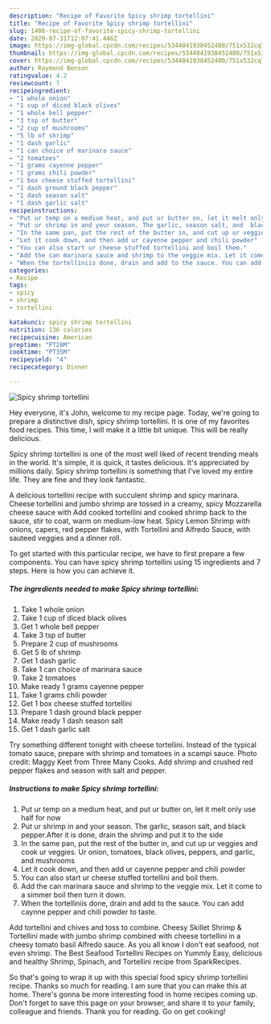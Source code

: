 ```yaml
---
description: "Recipe of Favorite Spicy shrimp tortellini"
title: "Recipe of Favorite Spicy shrimp tortellini"
slug: 1406-recipe-of-favorite-spicy-shrimp-tortellini
date: 2020-07-31T12:07:41.446Z
image: https://img-global.cpcdn.com/recipes/5344041938452480/751x532cq70/spicy-shrimp-tortellini-recipe-main-photo.jpg
thumbnail: https://img-global.cpcdn.com/recipes/5344041938452480/751x532cq70/spicy-shrimp-tortellini-recipe-main-photo.jpg
cover: https://img-global.cpcdn.com/recipes/5344041938452480/751x532cq70/spicy-shrimp-tortellini-recipe-main-photo.jpg
author: Raymond Benson
ratingvalue: 4.2
reviewcount: 7
recipeingredient:
- "1 whole onion"
- "1 cup of diced black olives"
- "1 whole bell pepper"
- "3 tsp of butter"
- "2 cup of mushrooms"
- "5 lb of shrimp"
- "1 dash garlic"
- "1 can choice of marinara sauce"
- "2 tomatoes"
- "1 grams cayenne pepper"
- "1 grams chili powder"
- "1 box cheese stuffed tortellini"
- "1 dash ground black pepper"
- "1 dash season salt"
- "1 dash garlic salt"
recipeinstructions:
- "Put ur temp on a medium heat, and put ur butter on, let it melt only use half for now"
- "Put ur shrimp in and your season. The garlic, season salt, and  black pepper.After it is done, drain the shrimp and put it to the side"
- "In the same pan, put the rest of the butter in, and cut up ur veggies and cook ur veggies. Ur onion, tomatoes, black olives, peppers, and garlic, and mushrooms"
- "Let it cook down, and then add ur cayenne pepper and chili powder"
- "You can also start ur cheese stuffed tortellini and boil them."
- "Add the can marinara sauce and shrimp to the veggie mix. Let it come to a simmer boil then turn it down."
- "When the tortelliniis done, drain and add to the sauce. You can add caynne pepper and chili powder to taste."
categories:
- Recipe
tags:
- spicy
- shrimp
- tortellini

katakunci: spicy shrimp tortellini 
nutrition: 136 calories
recipecuisine: American
preptime: "PT28M"
cooktime: "PT35M"
recipeyield: "4"
recipecategory: Dinner

---
```



![Spicy shrimp tortellini](https://img-global.cpcdn.com/recipes/5344041938452480/751x532cq70/spicy-shrimp-tortellini-recipe-main-photo.jpg)

Hey everyone, it's John, welcome to my recipe page. Today, we're going to prepare a distinctive dish, spicy shrimp tortellini. It is one of my favorites food recipes. This time, I will make it a little bit unique. This will be really delicious.

Spicy shrimp tortellini is one of the most well liked of recent trending meals in the world. It's simple, it is quick, it tastes delicious. It's appreciated by millions daily. Spicy shrimp tortellini is something that I've loved my entire life. They are fine and they look fantastic.

A delicious tortellini recipe with succulent shrimp and spicy marinara. Cheese tortellini and jumbo shrimp are tossed in a creamy, spicy Mozzarella cheese sauce with Add cooked tortellini and cooked shrimp back to the sauce, stir to coat, warm on medium-low heat. Spicy Lemon Shrimp with onions, capers, red pepper flakes, with Tortellini and Alfredo Sauce, with sauteed veggies and a dinner roll.


To get started with this particular recipe, we have to first prepare a few components. You can have spicy shrimp tortellini using 15 ingredients and 7 steps. Here is how you can achieve it.

<!--inarticleads1-->

##### The ingredients needed to make Spicy shrimp tortellini:

1. Take 1 whole onion
1. Take 1 cup of diced black olives
1. Get 1 whole bell pepper
1. Take 3 tsp of butter
1. Prepare 2 cup of mushrooms
1. Get 5 lb of shrimp
1. Get 1 dash garlic
1. Take 1 can choice of marinara sauce
1. Take 2 tomatoes
1. Make ready 1 grams cayenne pepper
1. Take 1 grams chili powder
1. Get 1 box cheese stuffed tortellini
1. Prepare 1 dash ground black pepper
1. Make ready 1 dash season salt
1. Get 1 dash garlic salt


Try something different tonight with cheese tortellini. Instead of the typical tomato sauce, prepare with shrimp and tomatoes in a scampi sauce. Photo credit: Maggy Keet from Three Many Cooks. Add shrimp and crushed red pepper flakes and season with salt and pepper. 

<!--inarticleads2-->

##### Instructions to make Spicy shrimp tortellini:

1. Put ur temp on a medium heat, and put ur butter on, let it melt only use half for now
1. Put ur shrimp in and your season. The garlic, season salt, and  black pepper.After it is done, drain the shrimp and put it to the side
1. In the same pan, put the rest of the butter in, and cut up ur veggies and cook ur veggies. Ur onion, tomatoes, black olives, peppers, and garlic, and mushrooms
1. Let it cook down, and then add ur cayenne pepper and chili powder
1. You can also start ur cheese stuffed tortellini and boil them.
1. Add the can marinara sauce and shrimp to the veggie mix. Let it come to a simmer boil then turn it down.
1. When the tortelliniis done, drain and add to the sauce. You can add caynne pepper and chili powder to taste.


Add tortellini and chives and toss to combine. Cheesy Skillet Shrimp &amp; Tortellini made with jumbo shrimp combined with cheese tortellini in a cheesy tomato basil Alfredo sauce. As you all know I don&#39;t eat seafood, not even shrimp. The Best Seafood Tortellini Recipes on Yummly Easy, delicious and healthy Shrimp, Spinach, and Tortellini recipe from SparkRecipes. 

So that's going to wrap it up with this special food spicy shrimp tortellini recipe. Thanks so much for reading. I am sure that you can make this at home. There's gonna be more interesting food in home recipes coming up. Don't forget to save this page on your browser, and share it to your family, colleague and friends. Thank you for reading. Go on get cooking!
